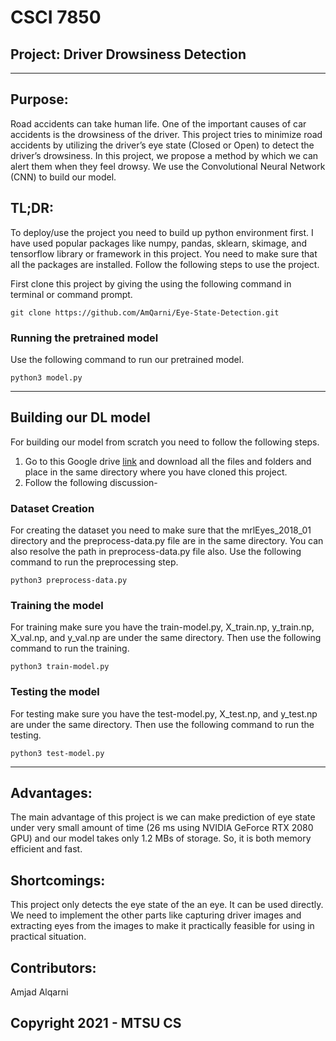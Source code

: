 # CSCI 7850
## Project: Driver Drowsiness Detection
-----

## Purpose:
Road accidents can take human life. One of the important causes of car accidents is the drowsiness of the driver. This project tries to minimize road accidents by utilizing the driver’s eye state (Closed or Open) to detect the driver’s drowsiness. In this project, we propose a method by which we can alert them when they feel drowsy. We use the Convolutional Neural Network (CNN) to build our model. 


## TL;DR:
To deploy/use the project you need to build up python environment first. I have used popular packages like numpy, pandas, sklearn, skimage, and tensorflow library or framework in this project. You need to make sure that all the packages are installed. Follow the following steps to use the project.

First clone this project by giving the using the following command in terminal or command prompt.

```
git clone https://github.com/AmQarni/Eye-State-Detection.git
```

### Running the pretrained model
Use the following command to run our pretrained model.

```
python3 model.py
```
-----

## Building our DL model 
For building our model from scratch you need to follow the following steps.

1. Go to this Google drive [link](https://drive.google.com/drive/folders/1I6t3FNLm8uSehRAcN6KbM3d-vpgRFnrQ?usp=sharing) and download all the files and folders and place in the same directory where you have cloned this project.
2. Follow the following discussion-

### Dataset Creation
For creating the dataset you need to make sure that the mrlEyes_2018_01 directory and the preprocess-data.py file are in the same directory. You can also resolve the path in preprocess-data.py file also.
Use the following command to run the preprocessing step.

```
python3 preprocess-data.py
```

### Training the model
For training make sure you have the train-model.py, X_train.np, y_train.np, X_val.np, and y_val.np are under the same directory. Then use the following command to run the training.

```
python3 train-model.py
```

### Testing the model
For testing make sure you have the test-model.py, X_test.np, and y_test.np are under the same directory. Then use the following command to run the testing.

```
python3 test-model.py
```

-----

## Advantages:
The main advantage of this project is we can make prediction of eye state under very small amount of time (26 ms using NVIDIA GeForce RTX 2080 GPU) and our model takes only 1.2 MBs of storage. So, it is both memory efficient and fast.

## Shortcomings:
This project only detects the eye state of the an eye. It can be used directly. We need to implement the other parts like capturing driver images and extracting eyes from the images to make it practically feasible for using in practical situation. 

## Contributors:
Amjad Alqarni

## Copyright 2021 - MTSU CS

